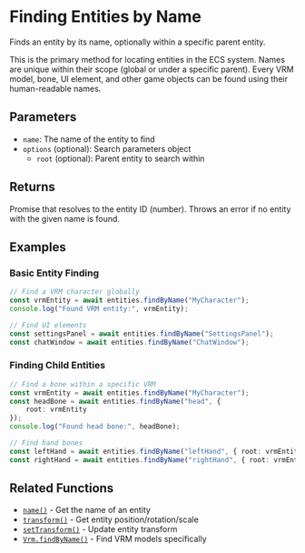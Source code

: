 # Finding Entities by Name

Finds an entity by its name, optionally within a specific parent entity.

This is the primary method for locating entities in the ECS system. Names are unique within their scope (global or under
a specific parent). Every VRM model, bone, UI element, and other game objects can be found using their human-readable
names.

## Parameters

- `name`: The name of the entity to find
- `options` (optional): Search parameters object
  - `root` (optional): Parent entity to search within

## Returns

Promise that resolves to the entity ID (number). Throws an error if no entity with the given name is found.

## Examples

### Basic Entity Finding

```typescript
// Find a VRM character globally
const vrmEntity = await entities.findByName("MyCharacter");
console.log("Found VRM entity:", vrmEntity);

// Find UI elements
const settingsPanel = await entities.findByName("SettingsPanel");
const chatWindow = await entities.findByName("ChatWindow");
```

### Finding Child Entities

```typescript
// Find a bone within a specific VRM
const vrmEntity = await entities.findByName("MyCharacter");
const headBone = await entities.findByName("head", {
    root: vrmEntity
});
console.log("Found head bone:", headBone);

// Find hand bones
const leftHand = await entities.findByName("leftHand", { root: vrmEntity });
const rightHand = await entities.findByName("rightHand", { root: vrmEntity });
```

## Related Functions

- [`name()`](./name.md) - Get the name of an entity
- [`transform()`](./transform.md) - Get entity position/rotation/scale
- [`setTransform()`](./setTransform.md) - Update entity transform
- [`Vrm.findByName()`](../vrm/findByName.md) - Find VRM models specifically